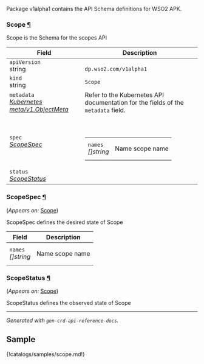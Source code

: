 <p>
<p>Package v1alpha1 contains the API Schema definitions for WSO2 APK.</p>
</p>
<h3 id="dp.wso2.com/v1alpha1.Scope">Scope
    <a class="headerlink" href="#dp.wso2.com%2fv1alpha1.Scope" title="Permanent link">¶</a>
</h3>
<p>
<p>Scope is the Schema for the scopes API</p>
</p>
<table>
    <thead>
        <tr>
            <th>Field</th>
            <th>Description</th>
        </tr>
    </thead>
    <tbody>
        <tr>
            <td>
                <code>apiVersion</code></br>
                string
            </td>
            <td>
                <code>
dp.wso2.com/v1alpha1
</code>
            </td>
        </tr>
        <tr>
            <td>
                <code>kind</code></br>
                string
            </td>
            <td><code>Scope</code></td>
        </tr>
        <tr>
            <td>
                <code>metadata</code></br>
                <em>
                    <a href="https://kubernetes.io/docs/reference/generated/kubernetes-api/v1.23/#objectmeta-v1-meta">
                        Kubernetes meta/v1.ObjectMeta
                    </a>
                </em>
            </td>
            <td>
                Refer to the Kubernetes API documentation for the fields of the
                <code>metadata</code> field.
            </td>
        </tr>
        <tr>
            <td>
                <code>spec</code></br>
                <em>
                    <a href="#dp.wso2.com/v1alpha1.ScopeSpec">
                        ScopeSpec
                    </a>
                </em>
            </td>
            <td>
                <br />
                <br />
                <table>
                    <tr>
                        <td>
                            <code>names</code></br>
                            <em>
                                []string
                            </em>
                        </td>
                        <td>
                            <p>Name scope name</p>
                        </td>
                    </tr>
                </table>
            </td>
        </tr>
        <tr>
            <td>
                <code>status</code></br>
                <em>
                    <a href="#dp.wso2.com/v1alpha1.ScopeStatus">
                        ScopeStatus
                    </a>
                </em>
            </td>
            <td>
            </td>
        </tr>
    </tbody>
</table>
<h3 id="dp.wso2.com/v1alpha1.ScopeSpec">ScopeSpec
    <a class="headerlink" href="#dp.wso2.com%2fv1alpha1.ScopeSpec" title="Permanent link">¶</a>
</h3>
<p>
    (<em>Appears on:</em>
    <a href="#dp.wso2.com/v1alpha1.Scope">Scope</a>)
</p>
<p>
<p>ScopeSpec defines the desired state of Scope</p>
</p>
<table>
    <thead>
        <tr>
            <th>Field</th>
            <th>Description</th>
        </tr>
    </thead>
    <tbody>
        <tr>
            <td>
                <code>names</code></br>
                <em>
                    []string
                </em>
            </td>
            <td>
                <p>Name scope name</p>
            </td>
        </tr>
    </tbody>
</table>
<h3 id="dp.wso2.com/v1alpha1.ScopeStatus">ScopeStatus
    <a class="headerlink" href="#dp.wso2.com%2fv1alpha1.ScopeStatus" title="Permanent link">¶</a>
</h3>
<p>
    (<em>Appears on:</em>
    <a href="#dp.wso2.com/v1alpha1.Scope">Scope</a>)
</p>
<p>
<p>ScopeStatus defines the observed state of Scope</p>
</p>
<hr />
<p><em>
        Generated with <code>gen-crd-api-reference-docs</code>.
    </em></p>

## Sample

{!catalogs/samples/scope.md!}
